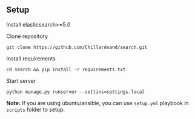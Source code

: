## Setup

Install elasticsearch>=5.0

Clone repository

```
git clone https://github.com/ChillarAnand/search.git
```

Install requirements

```
cd search && pip install -r requirements.txt
```

Start server

```
python manage.py runserver --settins=settings.local
```

**Note:** If you are using ubuntu/ansible, you can use `setup.yml` playbook in `scripts` folder to setup.

